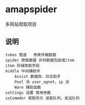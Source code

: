 # amapspider
多网站爬取项目

## 说明
    tubes 管道   用来传输数据
    spider 爬取数据 并将数据包装成item
    item 存储爬取字段
    middle 中间辅助件
        Assist 数据库，日志助手
        Pool 池 user_agnet，ip 池
        Ware 辅助函数
    settings 设置 常用参数
    xxCommder 爬取司令 读取队列，发送队列
